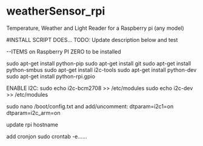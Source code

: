 # weatherSensor_rpi
Temperature, Weather and Light Reader for a Raspberry pi (any model)



#INSTALL SCRIPT DOES...
 TODO: Update description below and test


--ITEMS on Raspberry PI ZERO to be installed


sudo apt-get install python-pip
sudo apt-get install git
sudo apt-get install python-smbus
sudo apt-get install i2c-tools
sudo apt-get install python-dev 
sudo apt-get install python-rpi.gpio

ENABLE I2C:
sudo echo i2c-bcm2708 >> /etc/modules
sudo echo i2c-dev >> /etc/modules

sudo nano /boot/config.txt
and add/uncomment:
	dtparam=i2c1=on
	dtparam=i2c_arm=on


update rpi hostname

add cronjon
sudo crontab -e......